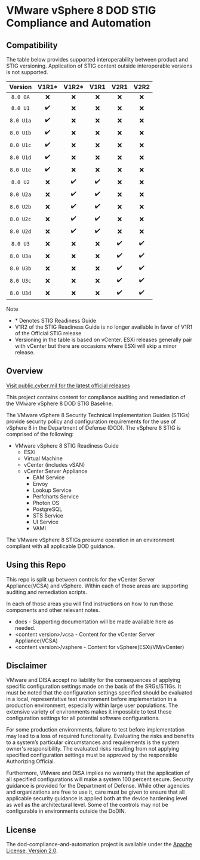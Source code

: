 # VMware vSphere 8 DOD STIG Compliance and Automation

## Compatibility
The table below provides supported interoperability between product and STIG versioning. Application of STIG content outside interoperable versions is not supported.

|      Version      |        V1R1*       |         V1R2*      |         V1R1       |         V2R1       |         V2R2       |
|:-----------------:|:------------------:|:------------------:|:------------------:|:------------------:|:------------------:|
|     `8.0 GA`      |        :x:         |         :x:        |         :x:        |         :x:        |         :x:        |
|     `8.0 U1`      | :heavy_check_mark: |         :x:        |         :x:        |         :x:        |         :x:        |
|     `8.0 U1a`     | :heavy_check_mark: |         :x:        |         :x:        |         :x:        |         :x:        |
|     `8.0 U1b`     | :heavy_check_mark: |         :x:        |         :x:        |         :x:        |         :x:        |
|     `8.0 U1c`     | :heavy_check_mark: |         :x:        |         :x:        |         :x:        |         :x:        |
|     `8.0 U1d`     | :heavy_check_mark: |         :x:        |         :x:        |         :x:        |         :x:        |
|     `8.0 U1e`     | :heavy_check_mark: |         :x:        |         :x:        |         :x:        |         :x:        |
|     `8.0 U2`      |        :x:         | :heavy_check_mark: | :heavy_check_mark: |         :x:        |         :x:        |
|     `8.0 U2a`     |        :x:         | :heavy_check_mark: | :heavy_check_mark: |         :x:        |         :x:        |
|     `8.0 U2b`     |        :x:         | :heavy_check_mark: | :heavy_check_mark: |         :x:        |         :x:        |
|     `8.0 U2c`     |        :x:         | :heavy_check_mark: | :heavy_check_mark: |         :x:        |         :x:        |
|     `8.0 U2d`     |        :x:         | :heavy_check_mark: | :heavy_check_mark: |         :x:        |         :x:        |
|     `8.0 U3`      |        :x:         |        :x:         |        :x:         | :heavy_check_mark: | :heavy_check_mark: |
|     `8.0 U3a`     |        :x:         |        :x:         |        :x:         | :heavy_check_mark: | :heavy_check_mark: |
|     `8.0 U3b`     |        :x:         |        :x:         |        :x:         | :heavy_check_mark: | :heavy_check_mark: |
|     `8.0 U3c`     |        :x:         |        :x:         |        :x:         | :heavy_check_mark: | :heavy_check_mark: |
|     `8.0 U3d`     |        :x:         |        :x:         |        :x:         | :heavy_check_mark: | :heavy_check_mark: |

> [!NOTE]
> - \* Denotes STIG Readiness Guide  
> - V1R2 of the STIG Readiness Guide is no longer available in favor of V1R1 of the Official STIG release  
> - Versioning in the table is based on vCenter. ESXi releases generally pair with vCenter but there are occasions where ESXi will skip a minor release. 

## Overview
[Visit public.cyber.mil for the latest official releases](https://public.cyber.mil/stigs/)

This project contains content for compliance auditing and remediation of the VMware vSphere 8 DOD STIG Baseline.

The VMware vSphere 8 Security Technical Implementation Guides (STIGs) provide security policy and configuration requirements for the use of vSphere 8 in the Department of Defense (DOD). The vSphere 8 STIG is comprised of the following:

- VMware vSphere 8 STIG Readiness Guide
  - ESXi
  - Virtual Machine
  - vCenter (includes vSAN)
  - vCenter Server Appliance
    - EAM Service
    - Envoy
    - Lookup Service
    - Perfcharts Service
    - Photon OS
    - PostgreSQL
    - STS Service
    - UI Service
    - VAMI

The VMware vSphere 8 STIGs presume operation in an environment compliant with all applicable DOD guidance.

## Using this Repo
This repo is split up between controls for the vCenter Server Appliance(VCSA) and vSphere.  Within each of those areas are supporting auditing and remediation scripts.  

In each of those areas you will find instructions on how to run those components and other relevant notes.  

- docs - Supporting documentation will be made available here as needed.
- \<content version\>/vcsa - Content for the vCenter Server Appliance(VCSA)
- \<content version\>/vsphere - Content for vSphere(ESXi/VM/vCenter)

## Disclaimer
VMware and DISA accept no liability for the consequences of applying specific configuration settings made on the basis of the SRGs/STIGs. It must be noted that the configuration settings specified should be evaluated in a local, representative test environment before implementation in a production environment, especially within large user populations. The extensive variety of environments makes it impossible to test these configuration settings for all potential software configurations.

For some production environments, failure to test before implementation may lead to a loss of required functionality. Evaluating the risks and benefits to a system’s particular circumstances and requirements is the system owner's responsibility. The evaluated risks resulting from not applying specified configuration settings must be approved by the responsible Authorizing Official.

Furthermore, VMware and DISA implies no warranty that the application of all specified configurations will make a system 100 percent secure. Security guidance is provided for the Department of Defense. While other agencies and organizations are free to use it, care must be given to ensure that all applicable security guidance is applied both at the device hardening level as well as the architectural level. Some of the controls may not be configurable in environments outside the DoDIN.

## License
The dod-compliance-and-automation project is available under the [Apache License, Version 2.0](LICENSE).
